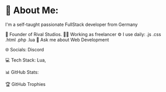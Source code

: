 # 💫 About Me:
I'm a self-taught passionate FullStack developer from Germany

🦔 Founder of Rival Studios.
👨‍💻 Working as freelancer
⚙️ I use daily: .js .css .html .php .lua
💬 Ask me about Web Development

🌐 Socials:
Discord

💻 Tech Stack:
Lua, 

📊 GitHub Stats:

🏆 GitHub Trophies


